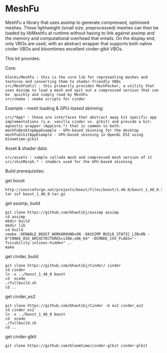 MeshFu
======

MeshFu a library that uses assimp to generate compressed, optimised meshes. These lightweight (small size, preprocessed) meshes can then be loaded by libMeshfu at runtime without having to link against assimp and the memory and computational overhead that entails. On the display end, only VBOs are used, with an abstract wrapper that supports both native cinder VBOs and bloomtimes excellent cinder-glkit VBOs.

This kit provides:

Core:

    blocks/MeshFu : this is the core lib for representing meshes and textures and converting them to shader-friendly VBOs
    src/MeshFuUtil : this primarily provides MeshPacker, a utility that uses Assimp to load a mesh and spit out a compressed version that can be  quickly and simply read by MeshFu
    src/cmake : cmake scripts for cinder
    
Example - mesh loading & GPU-based skinning:

    src/*App* : these are interfaces that abstract away kit specific app implementations (i.e. vanilla cinder vs. glkit) and provide a kit-agnostic wrapper (AppCore.*) that is common to both.
    meshFuDesktopAppExample - GPU-based skinning for the desktop
    meshFuGlkitAppExample - GPU-based skinning in OpenGL ES2 using bloomtime-glkit

Asset & shader data:

    src/assets : sample collada mesh and compressed mesh version of it
    src/skinMorph.* : shaders used for the GPU-based skinning

Build prerequisites:

get boost

    http://sourceforge.net/projects/boost/files/boost/1.48.0/boost_1_48_0.tar.gz/download
    tar zxf boost_1_48_0.tar.gz

get assimp, build

    git clone https://github.com/bhautikj/assimp assimp
    cd assimp
    mkdir build
    mkdir lib
    cd build
    cmake -DENABLE_BOOST_WORKAROUND=ON -DASSIMP_BUILD_STATIC_LIB=ON -D"CMAKE_OSX_ARCHITECTURES=i386;x86_64" -DCMAKE_CXX_FLAGS="-fvisibility-inlines-hidden" ..
    make

get cinder, build

    git clone https://github.com/bhautikj/Cinder/ cinder
    cd cinder
    ln -s ../boost_1_48_0 boost
    cd  xcode
    ./fullbuild.sh
    cd ..

get cinder_es2

    git clone https://github.com/bhautikj/Cinder -b es2 cinder_es2 
    cd cinder_es2
    ln -s ../boost_1_48_0 boost
    cd  xcode
    ./fullbuild.sh
    cd ..

get cinder-glkit

    git clone https://github.com/bloomtime/cinder-glkit cinder-glkit
